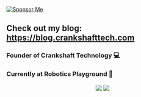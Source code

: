 [![Sponsor Me](https://img.shields.io/static/v1?label=Sponsor&message=%E2%9D%A4&logo=GitHub&link=https://www.github.com/sponsors/hasmar04)](https://github.com/sponsors/hasmar04)
## Check out my blog: https://blog.crankshafttech.com
### Founder of Crankshaft Technology 💻
### Currently at Robotics Playground 🤖

<div align="center">
<!--Dynamic Account Statistics-->
<!-- If you forked this repo, Change the username as yours -->
  <img align="center" src="https://github-readme-stats.vercel.app/api/top-langs/?username=hasmar04&theme=radical&langs_count=3" />
  <img align="center" src="https://github-readme-stats.vercel.app/api?username=hasmar04&show_icons=true&theme=radical&line_height=27" />
</div>
<!--
**hasmar04/hasmar04** is a ✨ _special_ ✨ repository because its `README.md` (this file) appears on your GitHub profile.

Here are some ideas to get you started:

- 🔭 I’m currently working on ...
- 🌱 I’m currently learning ...
- 👯 I’m looking to collaborate on ...
- 🤔 I’m looking for help with ...
- 💬 Ask me about ...
- 📫 How to reach me: ...
- 😄 Pronouns: ...
- ⚡ Fun fact: ...
-->
